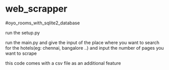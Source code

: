 # web_scrapper
#oyo_rooms_with_sqlite2_database

run the setup.py

run the main.py and give the input of the place where you want to search for the hotels(eg: chennai, bangalore ..) and input the number of pages you want to scrape

this code comes with a csv file as an additional feature
